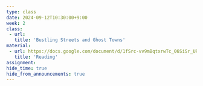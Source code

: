 ```yaml
---
type: class
date: 2024-09-12T10:30:00+9:00
week: 2
class:
 - url: 
   title: 'Bustling Streets and Ghost Towns'
material:
 - url: https://docs.google.com/document/d/1fSrc-vv9mBqtxrwTc_06SiSr_URJa7W_fTplAc1aEX0/edit?usp=sharing
   title: 'Reading'
assignment:
hide_time: true
hide_from_announcements: true
---
```

